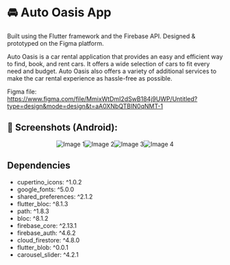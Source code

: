 # 🚘 Auto Oasis App

Built using the Flutter framework and the Firebase API. Designed & prototyped on the Figma platform.

Auto Oasis is a car rental application that provides an easy and efficient way to find, book, and rent cars. It offers a wide selection of cars to fit every need and budget. Auto Oasis also offers a variety of additional services to make the car rental experience as hassle-free as possible.

Figma file: https://www.figma.com/file/MmixWtDmI2dSwB184j9UWP/Untitled?type=design&mode=design&t=aA0XNbQTBIN0qNMT-1
           
           
         
## 📱 Screenshots (Android):

<div style="display: flex; justify-content: center;">
  <img src="https://media.discordapp.net/attachments/673875945198714920/1124669755358449664/Screenshot_2023-07-01-14-55-03-30_ffdc355e681220d83e1c4796f5f6ad84.jpg?width=275&height=610" alt="Image 1">
  <img src="https://media.discordapp.net/attachments/673875945198714920/1124669756042133574/Screenshot_2023-07-01-14-55-16-26_ffdc355e681220d83e1c4796f5f6ad84.jpg?width=275&height=610" alt="Image 2">
  <img src="https://media.discordapp.net/attachments/673875945198714920/1124669756386054174/Screenshot_2023-07-01-14-55-34-80_ffdc355e681220d83e1c4796f5f6ad84.jpg?width=275&height=610" alt="Image 3">
  <img src="https://media.discordapp.net/attachments/673875945198714920/1124669756709027931/Screenshot_2023-07-01-14-55-39-64_ffdc355e681220d83e1c4796f5f6ad84.jpg?width=275&height=610" alt="Image 4">
</div>

## Dependencies

-  cupertino_icons: ^1.0.2
-  google_fonts: ^5.0.0
-  shared_preferences: ^2.1.2
-  flutter_bloc: ^8.1.3
-  path: ^1.8.3
-  bloc: ^8.1.2
-  firebase_core: ^2.13.1
- firebase_auth: ^4.6.2
-  cloud_firestore: ^4.8.0
-  flutter_blob: ^0.0.1
-  carousel_slider: ^4.2.1


